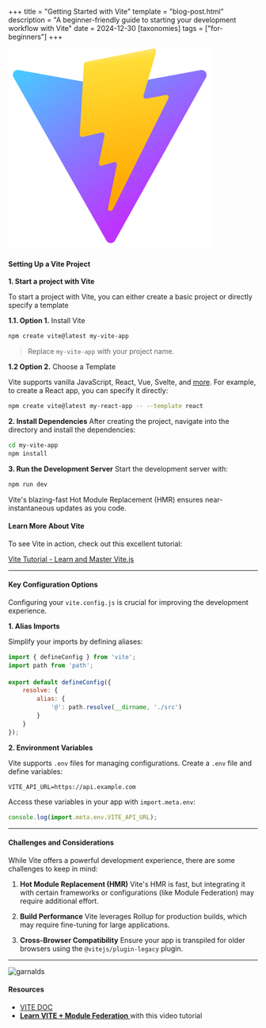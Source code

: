 +++
title = "Getting Started with Vite"
template = "blog-post.html"
description = "A beginner-friendly guide to starting your development workflow with Vite"
date = 2024-12-30
[taxonomies]
tags = ["for-beginners"]
+++

![blog-cover](/images/blog/2024-12-30/vite.png)

<h4><b>Setting Up a Vite Project</b></h4>

**1. Start a project with Vite**

To start a project with Vite, you can either create a basic project or directly specify a template

**1.1. Option 1.** Install Vite

```sh
npm create vite@latest my-vite-app
```
> Replace `my-vite-app` with your project name.

**1.2 Option 2.** Choose a Template

Vite supports vanilla JavaScript, React, Vue, Svelte, and <a href="https://vite.dev/guide/#scaffolding-your-first-vite-project" target="_blank">more</a>. For example, to create a React app, you can specify it directly:

```sh
npm create vite@latest my-react-app -- --template react
```

**2. Install Dependencies**
After creating the project, navigate into the directory and install the dependencies:

```sh
cd my-vite-app
npm install
```
**3. Run the Development Server**
Start the development server with:

```sh
npm run dev
```
Vite's blazing-fast Hot Module Replacement (HMR) ensures near-instantaneous updates as you
code.

<h4><b>Learn More About Vite</b></h4>

To see Vite in action, check out this excellent tutorial:

<div class="video-container">
  <a href="https://www.youtube.com/watch?v=89NJdbYTgJ8" target="_blank">
    <span class="fab fa-youtube"></span> Vite Tutorial - Learn and Master Vite.js
  </a>
</div>

---

<h4><b>Key Configuration Options</b></h4>

Configuring your `vite.config.js` is crucial for improving the development experience.

**1. Alias Imports**

Simplify your imports by defining aliases:

```js
import { defineConfig } from 'vite';
import path from 'path';

export default defineConfig({
    resolve: {
        alias: {
            '@': path.resolve(__dirname, './src')
        }
    }
});
```

**2. Environment Variables**

Vite supports `.env` files for managing configurations. Create a `.env` file and define variables:

```env
VITE_API_URL=https://api.example.com
```
Access these variables in your app with `import.meta.env`:

```js
console.log(import.meta.env.VITE_API_URL);
```

---

<h4><b>Challenges and Considerations</b></h4>
<p>While Vite offers a powerful development experience, there are some challenges to keep in mind:</p>

1. **Hot Module Replacement (HMR)**
Vite's HMR is fast, but integrating it with certain frameworks or configurations (like Module
Federation) may require additional effort.

1. **Build Performance**
Vite leverages Rollup for production builds, which may require fine-tuning for large applications.

1. **Cross-Browser Compatibility**
Ensure your app is transpiled for older browsers using the `@vitejs/plugin-legacy` plugin.

---

![garnalds](/images/blog/general/garnalds.png)

<h4>Resources</h4>

- <a target="_blank" href="https://vite.dev/"><span class="fas fa-book"></span> VITE DOC</a>
- <a target="_blank" href="https://www.youtube.com/watch?v=t-nchkL9yIg"> <span class="fab fa-youtube"></span>**Learn VITE + Module Federation** </a> with this video tutorial   